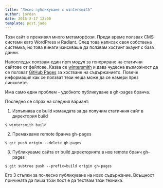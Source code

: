 ```yaml
---
title: "Лесно публикуване с wintersmith"
author: jordan
date: 2016-2-17 12:00
template: post.jade
---
```


Този сайт е преживял много метаморфози. Преди време ползвах CMS системи като WordPress и Radiant. След това написах своя собствена системка, но това винаги изискваше да ползвам хостинг акаунт с база данни.

Напоследък ползвам един npm модул за генериране на статични сайтове от файлове. Казва се [wintersmith](https://github.com/jnordberg/wintersmith) и дава чудесна възможност да се ползват [GitHub Pages](https://pages.github.com/) за хостване на съдържанието. Повече информация как се ползват тези неща може да се намери през линковете.

Има само един проблем - удобното публикуване в gh-pages бранча.

Последно се спрях на следния вариант:

1. Изпълнява се build командата за да получим статичния сайт в директория build
```
$ wintersmith build
```
2. Премахваме remote бранча gh-pages
```
$ git push origin --delete gh-pages
```
3. Публикуваме сайта от build директорията в нов remote бранч gh-pages
```
$ git subtree push --prefix=build origin gh-pages
```

Ето 3 стъпки за по-лесно публикуване на ново съдържание. Всъщност причината да пиша този пост е да тествам тази техника.
